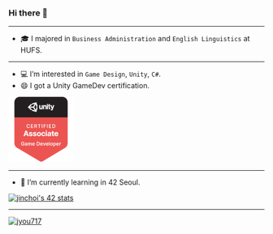 ### Hi there 👋
---
- 🎓 I majored in `Business Administration` and `English Linguistics` at HUFS.
---
- 💻 I’m interested in `Game Design`, `Unity`, `C#`.
- 😄 I got a Unity GameDev certification.

[![unity-certification](./unity-certified-associate-game-developer.png)](https://www.credly.com/badges/50d3c8f2-8214-4f0d-b3d3-6948c5c86501/public_url)

---
- 🌱 I’m currently learning in 42 Seoul.

[![jinchoi's 42 stats](https://badge42.herokuapp.com/api/stats/jinchoi?privacyName=true)](https://github.com/JaeSeoKim/badge42)

---
[![jyou717](https://solvedac-readme-badge.herokuapp.com/api/v1/badge?user=jyou717&theme=onedark&size=small&compact=1&use_back_color=1&use_border=0&use_shadow=1)](https://solved.ac/profile/jyou717)

<!--
**soo-bak/soo-bak** is a ✨ _special_ ✨ repository because its `README.md` (this file) appears on your GitHub profile.

Here are some ideas to get you started:

- 🔭 I’m currently working on ...
- 🌱 I’m currently learning ...
- 👯 I’m looking to collaborate on ...
- 🤔 I’m looking for help with ...
- 💬 Ask me about ...
- 📫 How to reach me: ...
- 😄 Pronouns: ...
- ⚡ Fun fact: ...
-->

<!--
**soo-bak/soo-bak** is a ✨ _special_ ✨ repository because its `README.md` (this file) appears on your GitHub profile.

Here are some ideas to get you started:

- 🔭 I’m currently working on ...
- 🌱 I’m currently learning ...
- 👯 I’m looking to collaborate on ...
- 🤔 I’m looking for help with ...
- 💬 Ask me about ...
- 📫 How to reach me: ...
- 😄 Pronouns: ...
- ⚡ Fun fact: ...
-->
